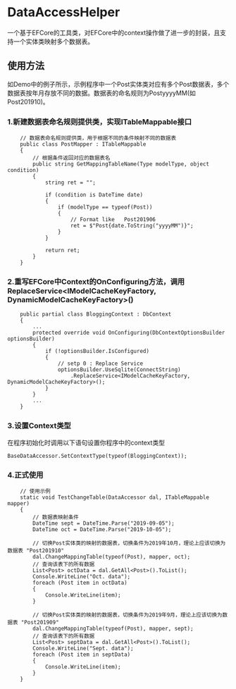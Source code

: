 # DataAccessHelper
一个基于EFCore的工具类，对EFCore中的context操作做了进一步的封装，且支持一个实体类映射多个数据表。
## 使用方法
如Demo中的例子所示，示例程序中一个Post实体类对应有多个Post数据表，多个数据表按年月存放不同的数据。数据表的命名规则为PostyyyyMM(如Post201910)。
### 1.新建数据表命名规则提供类，实现ITableMappable接口
```
    // 数据表命名规则提供类，用于根据不同的条件映射不同的数据表
    public class PostMapper : ITableMappable
    {
        // 根据条件返回对应的数据表名
        public string GetMappingTableName(Type modelType, object condition)
        {
            string ret = "";

            if (condition is DateTime date)
            {
                if (modelType == typeof(Post))
                {
                    // Format like   Post201906
                    ret = $"Post{date.ToString("yyyyMM")}";
                }
            }

            return ret;
        }
    }
```
### 2.重写EFCore中Context的OnConfiguring方法，调用ReplaceService<IModelCacheKeyFactory, DynamicModelCacheKeyFactory>()
```
    public partial class BloggingContext : DbContext
    {
        ...
        protected override void OnConfiguring(DbContextOptionsBuilder optionsBuilder)
        {
            if (!optionsBuilder.IsConfigured)
            {
                // setp 0 : Replace Service
                optionsBuilder.UseSqlite(ConnectString)
                    .ReplaceService<IModelCacheKeyFactory, DynamicModelCacheKeyFactory>();
            }
        }
        ...
    }
```
### 3.设置Context类型
在程序初始化时调用以下语句设置你程序中的context类型
```
BaseDataAccessor.SetContextType(typeof(BloggingContext));
```
### 4.正式使用
```
    // 使用示例
    static void TestChangeTable(DataAccessor dal, ITableMappable mapper)
    {
        // 数据表映射条件
        DateTime sept = DateTime.Parse("2019-09-05");
        DateTime oct = DateTime.Parse("2019-10-05");

        // 切换Post实体类的映射的数据表，切换条件为2019年10月，理论上应该切换为数据表 "Post201910"
        dal.ChangeMappingTable(typeof(Post), mapper, oct);
        // 查询该表下的所有数据
        List<Post> octData = dal.GetAll<Post>().ToList();
        Console.WriteLine("Oct. data");
        foreach (Post item in octData)
        {
            Console.WriteLine(item);
        }

        // 切换Post实体类的映射的数据表，切换条件为2019年9月，理论上应该切换为数据表 "Post201909"
        dal.ChangeMappingTable(typeof(Post), mapper, sept);
        // 查询该表下的所有数据
        List<Post> septData = dal.GetAll<Post>().ToList();
        Console.WriteLine("Sept. data");
        foreach (Post item in septData)
        {
            Console.WriteLine(item);
        }
    }
```

